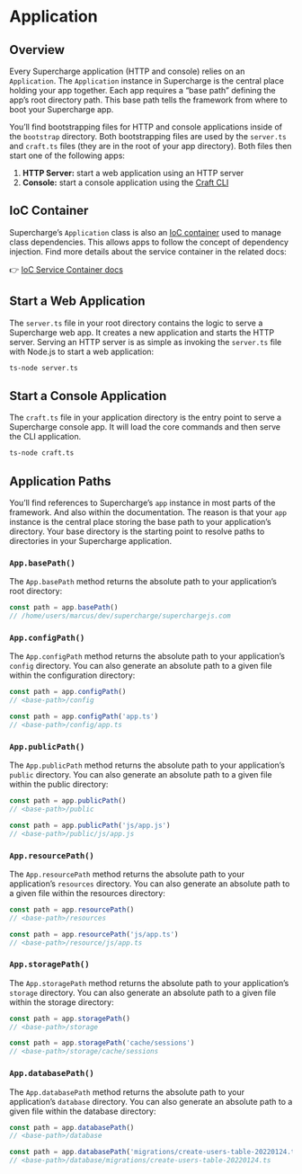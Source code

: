 # Application


## Overview
Every Supercharge application (HTTP and console) relies on an `Application`. The `Application` instance in Supercharge is the central place holding your app together. Each app requires a “base path” defining the app’s root directory path. This base path tells the framework from where to boot your Supercharge app.

You’ll find bootstrapping files for HTTP and console applications inside of the `bootstrap` directory. Both bootstrapping files are used by the `server.ts` and `craft.ts` files (they are in the root of your app directory). Both files then start one of the following apps:

1. **HTTP Server:** start a web application using an HTTP server
2. **Console:** start a console application using the [Craft CLI](/docs/{{version}}/craft-console)


## IoC Container
Supercharge’s `Application` class is also an [IoC container](/docs/service-container) used to manage class dependencies. This allows apps to follow the concept of dependency injection. Find more details about the service container in the related docs:

👉 [IoC Service Container docs](/docs/service-container)

## Start a Web Application
The `server.ts` file in your root directory contains the logic to serve a Supercharge web app. It creates a new application and starts the HTTP server. Serving an HTTP server is as simple as invoking the `server.ts` file with Node.js to start a web application:

```bash
ts-node server.ts
```


## Start a Console Application
The `craft.ts` file in your application directory is the entry point to serve a Supercharge console app. It will load the core commands and then serve the CLI application.

```bash
ts-node craft.ts
```


## Application Paths
You’ll find references to Supercharge’s `app` instance in most parts of the framework. And also within the documentation. The reason is that your `app` instance is the central place storing the base path to your application’s directory. Your base directory is the starting point to resolve paths to directories in your Supercharge application.


### `App.basePath()`
The `App.basePath` method returns the absolute path to your application’s root directory:

```ts
const path = app.basePath()
// /home/users/marcus/dev/supercharge/superchargejs.com
```


### `App.configPath()`
The `App.configPath` method returns the absolute path to your application’s `config` directory. You can also generate an absolute path to a given file within the configuration directory:

```ts
const path = app.configPath()
// <base-path>/config

const path = app.configPath('app.ts')
// <base-path>/config/app.ts
```


### `App.publicPath()`
The `App.publicPath` method returns the absolute path to your application’s `public` directory. You can also generate an absolute path to a given file within the public directory:

```ts
const path = app.publicPath()
// <base-path>/public

const path = app.publicPath('js/app.js')
// <base-path>/public/js/app.js
```


### `App.resourcePath()`
The `App.resourcePath` method returns the absolute path to your application’s `resources` directory. You can also generate an absolute path to a given file within the resources directory:

```ts
const path = app.resourcePath()
// <base-path>/resources

const path = app.resourcePath('js/app.ts')
// <base-path>/resource/js/app.ts
```


### `App.storagePath()`
The `App.storagePath` method returns the absolute path to your application’s `storage` directory. You can also generate an absolute path to a given file within the storage directory:

```ts
const path = app.storagePath()
// <base-path>/storage

const path = app.storagePath('cache/sessions')
// <base-path>/storage/cache/sessions
```


### `App.databasePath()`
The `App.databasePath` method returns the absolute path to your application’s `database` directory. You can also generate an absolute path to a given file within the database directory:

```ts
const path = app.databasePath()
// <base-path>/database

const path = app.databasePath('migrations/create-users-table-20220124.ts')
// <base-path>/database/migrations/create-users-table-20220124.ts
```

